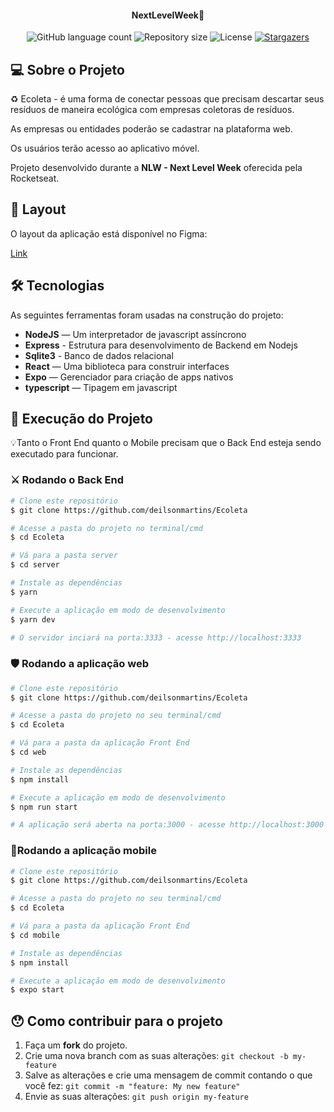 <h4 align="center"> 
	NextLevelWeek🚀
</h4>

<p align="center">
  <img alt="GitHub language count" src="https://img.shields.io/github/languages/count/deilsonmartins/Ecoleta?color=%2304D361">

  <img alt="Repository size" src="https://img.shields.io/github/repo-size/deilsonmartins/Ecoleta">
  
  <img alt="License" src="https://img.shields.io/badge/license-MIT-brightgreen">
   <a href="https://github.com/deilsonmartins/Ecoleta/stargazers">
    <img alt="Stargazers" src="https://img.shields.io/github/stars/deilsonmartins/Ecoleta?style=social">
  </a>
</p>


## 💻 Sobre o Projeto

♻️ Ecoleta - é uma forma de conectar pessoas que precisam descartar seus resíduos de maneira ecológica com empresas coletoras de resíduos.

As empresas ou entidades poderão se cadastrar na plataforma web.

Os usuários terão acesso ao aplicativo móvel.

Projeto desenvolvido durante a **NLW - Next Level Week** oferecida pela Rocketseat.

## 🎨 Layout

O layout da aplicação está disponível no Figma:

<a href="https://www.figma.com/file/1SxgOMojOB2zYT0Mdk28lB/Ecoleta?node-id=136%3A546">Link</a>

## 🛠 Tecnologias

As seguintes ferramentas foram usadas na construção do projeto:

- **NodeJS** — Um interpretador de javascript assíncrono
- **Express** - Estrutura para desenvolvimento de Backend em Nodejs
- **Sqlite3** - Banco de dados relacional
- **React** — Uma biblioteca para construir interfaces
- **Expo** — Gerenciador para criação de apps nativos
- **typescript** — Tipagem em javascript

## 🚀 Execução do Projeto

💡Tanto o Front End quanto o Mobile precisam que o Back End esteja sendo executado para funcionar.

### ⚔️ Rodando o Back End

```bash
# Clone este repositório
$ git clone https://github.com/deilsonmartins/Ecoleta

# Acesse a pasta do projeto no terminal/cmd
$ cd Ecoleta

# Vá para a pasta server
$ cd server

# Instale as dependências
$ yarn

# Execute a aplicação em modo de desenvolvimento
$ yarn dev

# O servidor inciará na porta:3333 - acesse http://localhost:3333 
```

### 🛡 Rodando a aplicação web

```bash
# Clone este repositório
$ git clone https://github.com/deilsonmartins/Ecoleta

# Acesse a pasta do projeto no seu terminal/cmd
$ cd Ecoleta

# Vá para a pasta da aplicação Front End
$ cd web

# Instale as dependências
$ npm install

# Execute a aplicação em modo de desenvolvimento
$ npm run start

# A aplicação será aberta na porta:3000 - acesse http://localhost:3000
```

### 📱Rodando a aplicação mobile 

```bash
# Clone este repositório
$ git clone https://github.com/deilsonmartins/Ecoleta

# Acesse a pasta do projeto no seu terminal/cmd
$ cd Ecoleta

# Vá para a pasta da aplicação Front End
$ cd mobile

# Instale as dependências
$ npm install

# Execute a aplicação em modo de desenvolvimento
$ expo start

```
## 😯 Como contribuir para o projeto

1. Faça um **fork** do projeto.
2. Crie uma nova branch com as suas alterações: `git checkout -b my-feature`
3. Salve as alterações e crie uma mensagem de commit contando o que você fez: `git commit -m "feature: My new feature"`
4. Envie as suas alterações: `git push origin my-feature`
